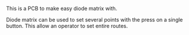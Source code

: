 This is a PCB to make easy diode matrix with.

Diode matrix can be used to set several points with the press on a single button.
This allow an operator to set entire routes.
